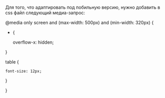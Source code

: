Для того, что адаптировать под побильную версию, нужно добавить в css файл следующий медиа-запрос:

@media only screen and (max-width: 500px) and (min-width: 320px) {
  
  * {
  
    overflow-x: hidden;
    
  }
  
  table {
  
    font-size: 12px;
      
   }
   
}
